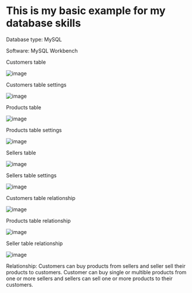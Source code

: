 # This is my basic example for my database skills

Database type: MySQL

Software: MySQL Workbench

Customers table

![image](https://user-images.githubusercontent.com/132333244/235603888-0311f305-d9ac-42a7-854c-f3df0029e274.png)

Customers table settings

![image](https://user-images.githubusercontent.com/132333244/235604512-a51183c2-b03c-42c6-a1af-dbf54c91b9d0.png)

Products table

![image](https://user-images.githubusercontent.com/132333244/235605049-1b51fb30-d7bf-434d-a5d5-34cb6efe6146.png)

Products table settings

![image](https://user-images.githubusercontent.com/132333244/235605734-eb73463f-39d7-4532-bf80-318c7cfedfe9.png)

Sellers table

![image](https://user-images.githubusercontent.com/132333244/235606197-ce707b6c-6e6f-4c8a-98ee-551c8a6ab727.png)

Sellers table settings

![image](https://user-images.githubusercontent.com/132333244/235606374-d95fa5c5-447d-44da-a2d6-2549e6312be6.png)

Customers table relationship

![image](https://user-images.githubusercontent.com/132333244/235609022-3506e8f6-50e8-48fc-a98d-eb0db0751906.png)

Products table relationship

![image](https://user-images.githubusercontent.com/132333244/235609677-b71b6d65-5860-48b7-8216-084a96e21ac5.png)

Seller table relationship

![image](https://user-images.githubusercontent.com/132333244/235610576-3573c954-521c-43c3-b3d6-cdfc4213e2f9.png)

Relationship: Customers can buy products from sellers and seller sell their products to customers. Customer can buy single or multible products from one or more sellers and sellers can sell one or more products to their customers.
